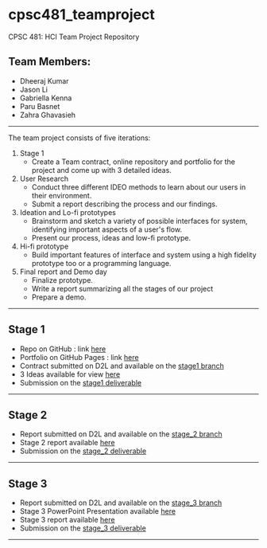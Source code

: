 # cpsc481_teamproject
CPSC 481: HCI Team Project Repository

## Team Members:
- Dheeraj Kumar
- Jason Li
- Gabriella Kenna
- Paru Basnet
- Zahra Ghavasieh

---

The team project consists of five iterations:
1. Stage 1
    - Create a Team contract, online repository and portfolio for the project and come up with 3 detailed ideas.
2. User Research
    - Conduct three different IDEO methods to learn about our users in their environment.
    - Submit a report describing the process and our findings.
3. Ideation and Lo-fi prototypes
    - Brainstorm and sketch a variety of possible interfaces for system, identifying important aspects of a user's flow. 
    - Present our process, ideas and low-fi prototype.
4. Hi-fi prototype
    - Build important features of interface and system using a high fidelity prototype too or a programming language.
5. Final report and Demo day
    - Finalize prototype. 
    - Write a report summarizing all the stages of our project 
    - Prepare a demo. 

---

## Stage 1
- Repo on GitHub : link [here](https://github.com/judgyknowitall/cpsc481_teamproject)
- Portfolio on GitHub Pages : link [here](https://judgyknowitall.github.io/cpsc481_teamproject/)
- Contract submitted on D2L and available on the [stage1 branch](https://github.com/judgyknowitall/cpsc481_teamproject/blob/stage1/TeamContract.pdf)
- 3 Ideas available for view [here](https://judgyknowitall.github.io/cpsc481_teamproject/stage_1)
- Submission on the [stage1 deliverable](https://github.com/judgyknowitall/cpsc481_teamproject/releases/tag/v1.0)

---

## Stage 2
- Report submitted on D2L and available on the [stage_2 branch](https://github.com/judgyknowitall/cpsc481_teamproject/blob/stage2/)
- Stage 2 report available [here](https://judgyknowitall.github.io/cpsc481_teamproject/stage_2)
- Submission on the [stage_2 deliverable](https://github.com/judgyknowitall/cpsc481_teamproject/releases/tag/v2.0)

---

## Stage 3
- Report submitted on D2L and available on the [stage_3 branch](https://github.com/judgyknowitall/cpsc481_teamproject/blob/stage3/)
- Stage 3 PowerPoint Presentation available [here](https://uofc.sharepoint.com/:p:/s/GrpO365_Science_ComputerScience_CPSC481F2020-TeamB/EWBq8fXbcO9FmFTaIqqo_5YBoQdAkbGA3AftMKoiLpZlsw?e=invvgZ)
- Stage 3 report available [here](https://judgyknowitall.github.io/cpsc481_teamproject/stage_3)
- Submission on the [stage_3 deliverable](https://github.com/judgyknowitall/cpsc481_teamproject/releases/tag/v3.0)

---
